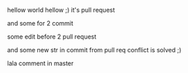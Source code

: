 hellow world
hellow ;) it's pull request

and some for 2 commit

some edit before 2 pull request

and some new str in commit from pull req
conflict is solved ;)

lala comment in master